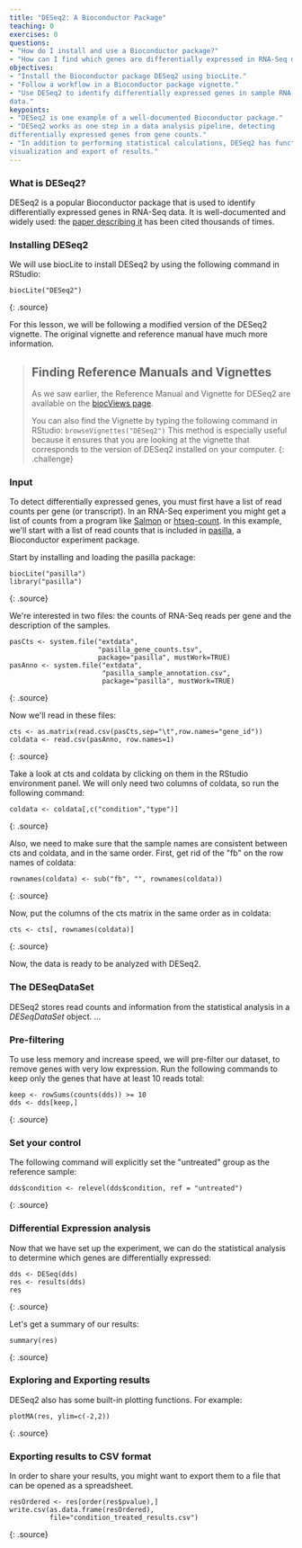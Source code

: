 ```yaml
---
title: "DESeq2: A Bioconductor Package"
teaching: 0
exercises: 0
questions:
- "How do I install and use a Bioconductor package?"
- "How can I find which genes are differentially expressed in RNA-Seq data?"
objectives:
- "Install the Bioconductor package DESeq2 using biocLite."
- "Follow a workflow in a Bioconductor package vignette."
- "Use DESeq2 to identify differentially expressed genes in sample RNA-Seq
data."
keypoints:
- "DESeq2 is one example of a well-documented Bioconductor package."
- "DESeq2 works as one step in a data analysis pipeline, detecting
differentially expressed genes from gene counts."
- "In addition to performing statistical calculations, DESeq2 has functions for
visualization and export of results."
---
```


### What is DESeq2?

DESeq2 is a popular Bioconductor package that is used to identify differentially
expressed genes in RNA-Seq data. It is well-documented and widely used: the
[paper describing it](https://genomebiology.biomedcentral.com/articles/10.1186/s13059-014-0550-8)
 has been cited thousands of times.

### Installing DESeq2

We will use biocLite to install DESeq2 by using the following command in
RStudio:

~~~
biocLite("DESeq2")
~~~
{: .source}

For this lesson, we will be following a
 modified version of the DESeq2 vignette. The original vignette and reference
 manual have much more information.

 > ## Finding Reference Manuals and Vignettes
 >
 > As we saw earlier, the Reference Manual and Vignette for DESeq2 are available
on the
[biocViews page](https://bioconductor.org/packages/release/bioc/html/DESeq2.html).
 >
 > You can also find the Vignette by typing the following command in RStudio:
 `browseVignettes("DESeq2")`
 > This method is especially useful because it ensures that you are looking at
 the vignette that corresponds to the version of DESeq2 installed on your
 computer.
 {: .challenge}

### Input

To detect differentially expressed genes, you must first have a list of read
counts per gene (or transcript). In an RNA-Seq experiment you might get a list
of counts from a program like [Salmon](https://combine-lab.github.io/salmon/) or [htseq-count](https://htseq.readthedocs.io/en/release_0.9.1/). In this example,
we'll start with a list of read counts that is included in [pasilla](http://bioconductor.org/packages/release/data/experiment/html/pasilla.html),
 a Bioconductor experiment package.

Start by installing and loading the pasilla package:

~~~
biocLite("pasilla")
library("pasilla")
~~~
{: .source}

We're interested in two files: the counts of RNA-Seq reads per gene and the
description of the samples.
~~~
pasCts <- system.file("extdata",
                      "pasilla_gene_counts.tsv",
                      package="pasilla", mustWork=TRUE)
pasAnno <- system.file("extdata",
                       "pasilla_sample_annotation.csv",
                       package="pasilla", mustWork=TRUE)
~~~
{: .source}

Now we'll read in these files:

~~~
cts <- as.matrix(read.csv(pasCts,sep="\t",row.names="gene_id"))
coldata <- read.csv(pasAnno, row.names=1)
~~~
{: .source}

Take a look at cts and coldata by clicking on them in the RStudio environment
panel. We will only need two columns of coldata, so run the following command:

~~~
coldata <- coldata[,c("condition","type")]
~~~
{: .source}

Also, we need to make sure that the sample names are consistent between cts and
coldata, and in the same order. First, get rid of the "fb" on the row names of
coldata:

~~~
rownames(coldata) <- sub("fb", "", rownames(coldata))
~~~
{: .source}

Now, put the columns of the cts matrix in the same order as in coldata:

~~~
cts <- cts[, rownames(coldata)]
~~~
{: .source}

Now, the data is ready to be analyzed with DESeq2.

### The DESeqDataSet

DESeq2 stores read counts and information from the statistical analysis in a
*DESeqDataSet* object.
...

### Pre-filtering

To use less memory and increase speed, we will pre-filter our dataset, to remove
genes with very low expression. Run the following commands to keep only the
genes that have at least 10 reads total:

~~~
keep <- rowSums(counts(dds)) >= 10
dds <- dds[keep,]
~~~
{: .source}

### Set your control

The following command will explicitly set the "untreated" group as the reference
sample:

~~~
dds$condition <- relevel(dds$condition, ref = "untreated")
~~~
{: .source}

### Differential Expression analysis

Now that we have set up the experiment, we can do the statistical analysis to
determine which genes are differentially expressed:

~~~
dds <- DESeq(dds)
res <- results(dds)
res
~~~
{: .source}

Let's get a summary of our results:

~~~
summary(res)
~~~
{: .source}

### Exploring and Exporting results

DESeq2 also has some built-in plotting functions. For example:

~~~
plotMA(res, ylim=c(-2,2))
~~~
{: .source}

### Exporting results to CSV format

In order to share your results, you might want to export them to a file that
can be opened as a spreadsheet.

~~~
resOrdered <- res[order(res$pvalue),]
write.csv(as.data.frame(resOrdered),
          file="condition_treated_results.csv")
~~~
{: .source}
